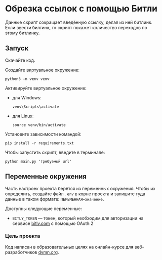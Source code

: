 # Обрезка ссылок с помощью Битли

Данные скрипт сокращает введённую ссылку, делая из ней битлинк. Если ввести
билтинк, то скрипт покажет количество переходов по этому битлинку.

## Запуск

Скачайте код.

Создайте виртуальное окружение:

```
python3 -m venv venv
```

Активируйте виртуальное окружение:

- для Windows:
    ```
    venv\Scripts\activate 
    ```
- для Linux:
    ```
    source venv/bin/activate 
    ```

Установите зависимости командой:

```
pip install -r requirements.txt
```

Чтобы запустить скрипт, введите в терминале:

```
python main.py 'требуемый url'
```

## Переменные окружения

Часть настроек проекта берётся из переменных окружения. Чтобы их определить,
создайте файл `.env` в корне проекта и запишите туда данные в таком
формате: `ПЕРЕМЕННАЯ=значение`.

Доступны следующие переменные:

- `BITLY_TOKEN` — токен, который необходим для авторизации на сервисе
  [bitly.com](https://app.bitly.com) с помощью OAuth 2

### Цель проекта

Код написан в образовательных целях на онлайн-курсе для
веб-разработчиков [dvmn.org](https://dvmn.org/).